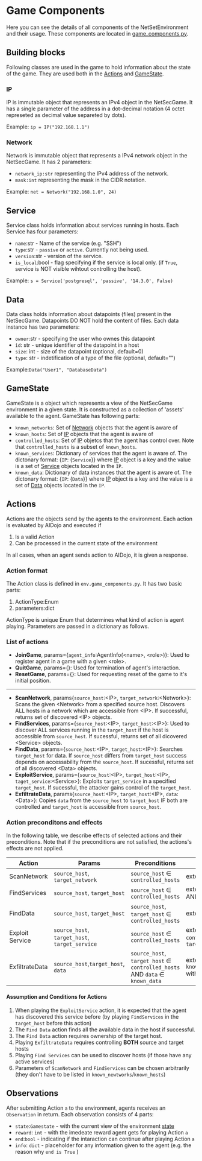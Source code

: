 # Game Components
Here you can see the details of all components of the NetSetEnvironment and their usage. These components are located in [game_components.py](/env/game_components.py).

## Building blocks
Following classes are used in the game to hold information about the state of the game. They are used both in the [Actions](#actions) and [GameState](#gamestate).

### IP
IP is immutable object that represents an IPv4 object in the NetSecGame. It has a single parameter of the address in a dot-decimal notation (4 octet represeted as decimal value separeted by dots).

Example: `ip = IP("192.168.1.1")`

### Network
Network is immutable object that represents a IPv4 network object in the NetSecGame. It has 2 parameters:
- `network_ip:str` representing the IPv4 address of the network.
- `mask:int` representing the mask in the CIDR notation.

Example: `net = Network("192.168.1.0", 24)`

## Service
Service class holds information about services running in hosts. Each Service has four parameters:
- `name`:str  - Name of the service (e.g. "SSH")
- `type`:str - `passive` or `active`. Currently not being used.
- `version`:str - version of the service.
- `is_local`:bool - flag specifying if the service is local only. (if `True`, service is NOT visible wihtout controlling the host).

Example: `s = Service('postgresql', 'passive', '14.3.0', False)`

## Data
Data class holds information about datapoints (files) present in the NetSecGame. Datapoints DO NOT hold the content of files.
Each data instance has two parameters:
- `owner`:str - specifying the user who ownes this datapoint
- `id`: str - unique identifier of the datapoint in a host
- `size`: int - size of the datapoint (optional, default=0)
- `type`: str - indetification of a type of the file (optional, default="")

Example:`Data("User1", "DatabaseData")`

## GameState
GameState is a object which represents a view of the NetSecGame environment in a given state. It is constructed as a collection of 'assets' available to the agent. GameState has following parts:
- `known_networks`: Set of [Network](#network) objects that the agent is aware of
- `known_hosts`: Set of [IP](#ip) objects that the agent is aware of
- `controlled_hosts`: Set of [IP](#ip) objetcs that the agent has control over. Note that `controlled_hosts` is a subset of `known_hosts`.
- `known_services`: Dictionary of services that the agent is aware of.
The dictonary format: {`IP`: {`Service`}} where [IP](#ip) object is a key and the value is a set of [Service](#service) objects located in the `IP`.
- `known_data`: Dictionary of data instances that the agent is aware of. The dictonary format: {`IP`: {`Data`}} where [IP](#ip) object is a key and the value is a set of [Data](#data) objects located in the `IP`.


## Actions
Actions are the objects send by the agents to the environment. Each action is evaluated by AIDojo and executed if
1. Is a valid Action
2. Can be processed in the current state of the environment

In all cases, when an agent sends action to AIDojo, it is given a response.
### Action format
The Action class is defined in `env.game_components.py`. It has two basic parts:
1. ActionType:Enum
2. parameters:dict

ActionType is unique Enum that determines what kind of action is agent playing. Parameters are passed in a dictionary as follows.
### List of actions
- **JoinGame**, params={`agent_info`:AgentInfo(\<name\>, \<role\>)}: Used to register agent in a game with a given \<role\>.
- **QuitGame**, params={}: Used for termination of agent's interaction.
- **ResetGame**, params={}: Used for requesting reset of the game to it's initial position.
---
- **ScanNetwork**, params{`source_host`:\<IP\>, `target_network`:\<Network\>}: Scans the given \<Network\> from a specified source host. Discovers ALL hosts in a network which are accessible from \<IP\>. If successful, returns set of discovered \<IP\> objects.
- **FindServices**, params={`source_host`:\<IP\>, `target_host`:\<IP\>}: Used to discover ALL services running in the `target_host` if the host is accessible from `source_host`. If sucessful, returns set of all dicovered \<Service\> objects.
- **FindData**, params={`source_host`:\<IP\>, `target_host`:\<IP\>}: Searches `target_host` for data. If `source_host` differs from `target_host` success depends on accessability from the `source_host`. If sucessful, returns set of all discovered \<Data\> objects.
- **ExploitService**, params={`source_host`:\<IP\>, `target_host`:\<IP\>, `taget_service`:\<Service\>}: Exploits `target_service` in a specified `target_host`. If sucessful, the attacker gains control of the `target_host`.
- **ExfiltrateData**, params{`source_host`:\<IP\>, `target_host`:\<IP\>, `data`:\<Data\>}: Copies `data` from the `source_host` to `target_host` IF both are controlled and `target_host` is accessible from `source_host`.

### Action preconditons and effects
In the following table, we describe effects of selected actions and their preconditions. Note that if the preconditions are not satisfied, the actions's effects are not applied.

| Action | Params | Preconditions | Effects |
|----------------------|----------------------|----------------------|----------------------|
| ScanNetwork| `source_host`, `target_network`| `source_host` &isinv; `controlled_hosts`| extends `known_networks`|
|FindServices| `source_host`, `target_host`| `source_host` &isinv; `controlled_hosts`| extends `known_services` AND `known_hosts`|
|FindData| `source_host`, `target_host`| `source_host`, `target_host` ∈ `controlled_hosts`| extends `known_data`|
|Exploit Service | `source_host`, `target_host`, `target_service`|`source_host` &isinv; `controlled_hosts`| extends `controlled_hosts` with `target_host`|
ExfiltrateData| `source_host`,`target_host`, `data` |`source_host`, `target_host` ∈ `controlled_hosts` AND `data` ∈ `known_data`| extends `known_data[target_host]` with `data`|

#### Assumption and Conditions for Actions
1. When playing the `ExploitService` action, it is expected that the agent has discovered this service before (by playing `FindServices` in the `target_host` before this action)
2. The `Find Data` action finds all the available data in the host if successful.
3. The `Find Data` action requires ownership of the target host.
4. Playing `ExfiltrateData` requires controlling **BOTH** source and target hosts
5. Playing `Find Services` can be used to discover hosts (if those have any active services)
6. Parameters of `ScanNetwork` and `FindServices` can be chosen arbitrarily (they don't have to be listed in `known_newtworks`/`known_hosts`)

## Observations
After submitting Action `a` to the environment, agents receives an `Observation` in return. Each observation consists of 4 parts:
- `state`:`Gamestate` - with the current view of the environment [state](#gamestate)
- `reward`: `int` - with the imedeate reward agent gets for playing Action `a`
- `end`:`bool` - indicating if the intaraction can continue after playing Action `a`
- `info`: `dict` - placeholder for any information given to the agent (e.g. the reason why `end is True` )